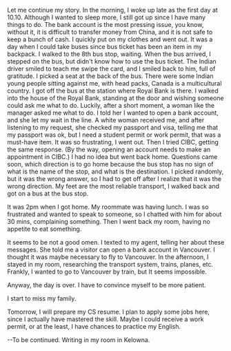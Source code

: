 Let me continue my story. In the morning, I woke up late as the first day at 10.10. Although I wanted to sleep more, I still got up since I have many things to do. The bank account is the most pressing issue, you know, without it, it is difficult to transfer money from China, and it is not safe to keep a bunch of cash. I quickly put on my clothes and went out. It was a day when I could take buses since bus ticket has been an item in my backpack. I walked to the 8th bus stop, waiting. When the bus arrived, I stepped on the bus, but didn't know how to use the bus ticket. The Indian driver smiled to teach me swipe the card, and I smiled back to him, full of gratitude. I picked a seat at the back of the bus. There were some Indian young people sitting against me, with head packs, Canada is a multicultural country. I got off the bus at the station where Royal Bank is there.
I walked into the house of the Royal Bank, standing at the door and wishing someone could ask me what to do. Luckily, after a short moment, a woman like the manager asked me what to do. I told her I wanted to open a bank account, and she let my wait in the line. A white woman received me, and after listening to my request, she checked my passport and visa, telling me that my passport was ok, but I need a student permit or work permit, that was a must-have item. It was so frustrating, I went out. Then I tried CIBC, getting the same response. (By the way, opening an account needs to make an appointment in CIBC.) I had no idea but went back home. Questions came soon, which direction is to go home because the bus stop has no sign of what is the name of the stop, and what is the destination. I picked randomly, but it was the wrong answer, so I had to get off after I realize that it was the wrong direction. My feet are the most reliable transport, I walked back and got on a bus at the bus stop.

It was 2pm when I got home. My roommate was having lunch. I was so frustrated and wanted to speak to someone, so I chatted with him for about 30 mins, complaining something. Then I went back my room, having no appetite to eat something.

It seems to be not a good omen. I texted to my agent, telling her about these messages. She told me a visitor can open a bank account in Vancouver. I thought it was maybe necessary to fly to Vancouver. In the afternoon, I stayed in my room, researching the transport system, trains, planes, etc. Frankly, I wanted to go to Vancouver by train, but It seems impossible.

Anyway, the day is over. I have to convince myself to be more patient.

I start to miss my family.

Tomorrow, I will prepare my CS resume. I plan to apply some jobs here, since I actually have mastered the skill. Maybe I could receive a work permit, or at the least, I have chances to practice my English.

--To be continued. Writing in my room in Kelowna.
